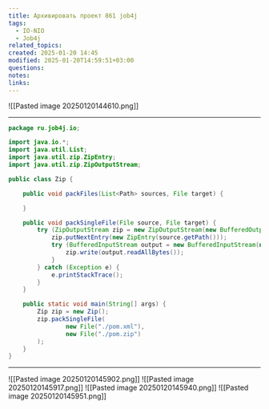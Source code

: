 ```yaml
---
title: Архивировать проект 861 job4j
tags:
  - IO-NIO
  - Job4j
related_topics: 
created: 2025-01-20 14:45
modified: 2025-01-20T14:59:51+03:00
questions: 
notes: 
links: 
---
```


![[Pasted image 20250120144610.png]]

----

```java
package ru.job4j.io;

import java.io.*;
import java.util.List;
import java.util.zip.ZipEntry;
import java.util.zip.ZipOutputStream;

public class Zip {

    public void packFiles(List<Path> sources, File target) {

    }

    public void packSingleFile(File source, File target) {
        try (ZipOutputStream zip = new ZipOutputStream(new BufferedOutputStream(new FileOutputStream(target)))) {
            zip.putNextEntry(new ZipEntry(source.getPath()));
            try (BufferedInputStream output = new BufferedInputStream(new FileInputStream(source))) {
                zip.write(output.readAllBytes());
            }
        } catch (Exception e) {
            e.printStackTrace();
        }
    }

    public static void main(String[] args) {
        Zip zip = new Zip();
        zip.packSingleFile(
                new File("./pom.xml"),
                new File("./pom.zip")
        );
    }
}
```


---
![[Pasted image 20250120145902.png]]
![[Pasted image 20250120145917.png]]
![[Pasted image 20250120145940.png]]
![[Pasted image 20250120145951.png]]